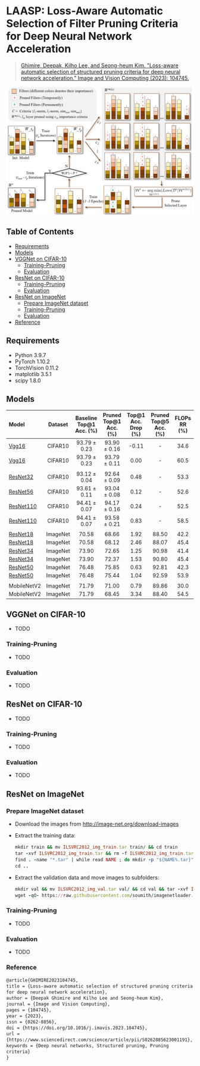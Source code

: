 # LAASP: Loss-Aware Automatic Selection of Filter Pruning Criteria for Deep Neural Network Acceleration 

> [Ghimire, Deepak, Kilho Lee, and Seong-heum Kim. "Loss-aware automatic selection of structured pruning criteria for deep neural network acceleration." Image and Vision Computing (2023): 104745.](https://www.sciencedirect.com/science/article/pii/S0262885623001191)

![alt text](images/LAASP_flyer.png)

## Table of Contents

- [Requirements](#requirements)
- [Models](#models)
- [VGGNet on CIFAR-10](#vggnet-on-cifar-10)
  - [Training-Pruning](#training-pruning)
  - [Evaluation](#evaluation)
- [ResNet on CIFAR-10](#resnet-on-cifar-10)
  - [Training-Pruning](#training-pruning-1)
  - [Evaluation](#evaluation-1)
- [ResNet on ImageNet](#resnet-on-imagenet)
  - [Prepare ImageNet dataset](#prepare-imagenet-dataset)
  - [Training-Pruning](#training-pruning-2)
  - [Evaluation](#evaluation-2)
- [Reference](#reference)

## Requirements
- Python 3.9.7
- PyTorch 1.10.2
- TorchVision 0.11.2
- matplotlib 3.5.1
- scipy 1.8.0

## Models

| Model        | Dataset | Baseline Top@1 Acc. (%) | Pruned Top@1 Acc. (%) | Top@1 Acc. Drop (%) | Pruned Top@5 Acc. (%) | FLOPs RR (%)| 
|:--------------|:-------:|:-----------------------:|:---------------------:|:-------------------:|:---------------------:|:-----------:|
| [Vgg16](https://drive.google.com/drive/folders/1y29ViTn50rBheigpRqqhoFbqBdlot0m0?usp=sharing)         | CIFAR10 |  93.79 ± 0.23           | 93.90 ± 0.16          | -0.11               | -                    | 34.6         |
| [Vgg16](https://drive.google.com/drive/folders/1L41gwRmOZlAXO6H07SAZEtGXjdlBdHFo?usp=sharing)        | CIFAR10 |  93.79 ± 0.23           | 93.79 ± 0.11          | 0.00                | -                    | 60.5         |
|         |  |   |              |         | | | 
| [ResNet32](https://drive.google.com/drive/folders/1Lu4it1XjvnluZpno3mzoQgl9YELVwQuO?usp=sharing)     | CIFAR10 | 93.12 ± 0.04            | 92.64 ± 0.09          | 0.48                | -                    | 53.3         |
| [ResNet56](https://drive.google.com/drive/folders/1LvWNBparWqcSAfBJecukR94BwMcHcYhZ?usp=sharing)     | CIFAR10 | 93.61 ± 0.11            | 93.04 ± 0.08          | 0.12                | -                    | 52.6         |
| [ResNet110](https://drive.google.com/drive/folders/1LwXjwQcdiz4eIPprpSOUCoUG7yX8O3vH?usp=sharing)    | CIFAR10 | 94.41 ± 0.07            | 94.17 ± 0.16          | 0.24                | -                    | 52.5         |
| [ResNet110](https://drive.google.com/drive/folders/1y6WDGzDcrTTSfpB_d0aHWnLHM4lfv9_D?usp=sharing)    | CIFAR10 | 94.41 ± 0.07            | 93.58 ± 0.21          | 0.83                | -                    | 58.5         | 
|         |  |   |              |         | | |
| [ResNet18](https://drive.google.com/drive/folders/1LCsKknuWS81vlHcTxY5B7NIvDQkUf_24?usp=sharing)     | ImageNet | 70.58                  | 68.66                 | 1.92                | 88.50                | 42.2         |
| [ResNet18](https://drive.google.com/drive/folders/1LC_mJ8TK1gx_YQ46KsojR21hG0ixYs-2?usp=sharing)     | ImageNet | 70.58                  | 68.12                 | 2.46                | 88.07                | 45.4         |
| [ResNet34](https://drive.google.com/drive/folders/1LC9JS32vEsl7_GKkDRV83jU4coqmtIIO?usp=sharing)     | ImageNet | 73.90                  | 72.65                 | 1.25                | 90.98                | 41.4         |
| [ResNet34](https://drive.google.com/drive/folders/1LC6IU7V1N8Dw6v3Yj3Z68dESe-ANiv1F?usp=sharing)     | ImageNet | 73.90                  | 72.37                 | 1.53                | 90.80                | 45.4         |
| [ResNet50](https://drive.google.com/drive/folders/1LB-EIZYu69L5L0C1W5jmP62FVYxgPpIT?usp=sharing)     | ImageNet | 76.48                  | 75.85                 | 0.63                | 92.81                | 42.3         | 
| [ResNet50](https://drive.google.com/drive/folders/1L5mIhmNxHMW1gnVSkmsJl14bQPnP_tJc?usp=sharing)     | ImageNet | 76.48                  | 75.44                 | 1.04                | 92.59                | 53.9         | 
|         |  |   |              |         | | | 
| MobileNetV2  | ImageNet | 71.79                  | 71.00                 | 0.79                | 89.86                | 30.0         |
| MobileNetV2  | ImageNet | 71.79                  | 68.45                 | 3.34                | 88.40                | 54.5         |

## VGGNet on CIFAR-10

- TODO

### Training-Pruning

- TODO

### Evaluation

- TODO

## ResNet on CIFAR-10

- TODO

### Training-Pruning

- TODO

### Evaluation

- TODO

## ResNet on ImageNet

### Prepare ImageNet dataset

- Download the images from http://image-net.org/download-images

- Extract the training data:

  ```ruby
  mkdir train && mv ILSVRC2012_img_train.tar train/ && cd train
  tar -xvf ILSVRC2012_img_train.tar && rm -f ILSVRC2012_img_train.tar
  find . -name "*.tar" | while read NAME ; do mkdir -p "${NAME%.tar}"; tar -xvf "${NAME}" -C "${NAME%.tar}"; rm -f "${NAME}"; done
  cd ..
  ```

- Extract the validation data and move images to subfolders:

  ```ruby
  mkdir val && mv ILSVRC2012_img_val.tar val/ && cd val && tar -xvf ILSVRC2012_img_val.tar
  wget -qO- https://raw.githubusercontent.com/soumith/imagenetloader.torch/master/valprep.sh | bash
  ```

### Training-Pruning

- TODO

### Evaluation

- TODO

### Reference

```
@article{GHIMIRE2023104745,
title = {Loss-aware automatic selection of structured pruning criteria for deep neural network acceleration},
author = {Deepak Ghimire and Kilho Lee and Seong-heum Kim},
journal = {Image and Vision Computing},
pages = {104745},
year = {2023},
issn = {0262-8856},
doi = {https://doi.org/10.1016/j.imavis.2023.104745},
url = {https://www.sciencedirect.com/science/article/pii/S0262885623001191},
keywords = {Deep neural networks, Structured pruning, Pruning criteria}
}
```
